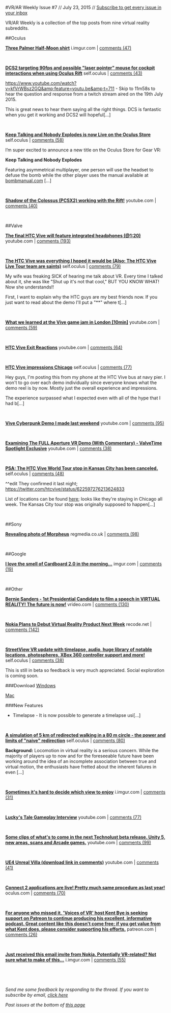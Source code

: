 
#VR/AR Weekly
Issue #7 // July 23, 2015 // [Subscribe to get every issue in your inbox](http://www.vrarweekly.com)

VR/AR Weekly is a collection of the top posts from nine virtual reality subreddits.


	
##Oculus

**[Three Palmer Half-Moon shirt](http://i.imgur.com/m0nsqEw.jpg)**
i.imgur.com | [comments (47)](https://www.reddit.com/r/oculus/comments/3e4xry/three_palmer_halfmoon_shirt/)



&nbsp;


**[DCS2 targeting 90fps and possible "laser pointer" mouse for cockpit interactions when using Oculus Rift](http://www.reddit.com/r/oculus/comments/3dxjly/dcs2_targeting_90fps_and_possible_laser_pointer/)**
self.oculus | [comments (43)](https://www.reddit.com/r/oculus/comments/3dxjly/dcs2_targeting_90fps_and_possible_laser_pointer/)

https://www.youtube.com/watch?v=kfVrWBsz2GQ&amp;feature=youtu.be&amp;t=711 - Skip to 11m58s to hear the question and response from a twitch stream aired on the 19th July 2015.

This is great news to hear them saying all the right things. DCS is fantastic when you get it working and DCS2 will hopeful[...]

&nbsp;


**[Keep Talking and Nobody Explodes is now Live on the Oculus Store](http://www.reddit.com/r/oculus/comments/3dioby/keep_talking_and_nobody_explodes_is_now_live_on/)**
self.oculus | [comments (58)](https://www.reddit.com/r/oculus/comments/3dioby/keep_talking_and_nobody_explodes_is_now_live_on/)

I’m super excited to announce a new title on the Oculus Store for Gear VR:

**Keep Talking and Nobody Explodes**

Featuring asymmetrical multiplayer, one person will use the headset to defuse the bomb while the other player uses the manual available at [bombmanual.com](http://www.bombmanual.com/) [...]

&nbsp;


**[Shadow of the Colossus (PCSX2) working with the Rift!](https://www.youtube.com/watch?v=TtizIUtZNKM)**
youtube.com | [comments (40)](https://www.reddit.com/r/oculus/comments/3dqeln/shadow_of_the_colossus_pcsx2_working_with_the_rift/)



&nbsp;


##Valve

**[The final HTC Vive will feature integrated headphones (@1:20)](https://www.youtube.com/watch?v=_Jjm42-4rK4)**
youtube.com | [comments (193)](https://www.reddit.com/r/oculus/comments/3dnm1o/the_final_htc_vive_will_feature_integrated/)



&nbsp;


**[The HTC Vive was everything I hoped it would be (Also: The HTC Vive Live Tour team are saints)](http://www.reddit.com/r/oculus/comments/3dzzca/the_htc_vive_was_everything_i_hoped_it_would_be/)**
self.oculus | [comments (79)](https://www.reddit.com/r/oculus/comments/3dzzca/the_htc_vive_was_everything_i_hoped_it_would_be/)

My wife was freaking SICK of hearing me talk about VR. Every time I talked about it, she was like "Shut up it's not that cool," BUT YOU KNOW WHAT! Now she understands!!

First, I want to explain why the HTC guys are my best friends now. If you just want to read about the demo I'll put a "**" where t[...]

&nbsp;


**[What we learned at the Vive game jam in London [10min]](https://www.youtube.com/watch?v=tQQPuZPWCN4)**
youtube.com | [comments (59)](https://www.reddit.com/r/oculus/comments/3dkw5u/what_we_learned_at_the_vive_game_jam_in_london/)



&nbsp;


**[HTC Vive Exit Reactions](http://www.youtube.com/watch?v=ePLbvJd6NPo)**
youtube.com | [comments (64)](https://www.reddit.com/r/oculus/comments/3dpx0z/htc_vive_exit_reactions/)



&nbsp;


**[HTC Vive impressions Chicago](http://www.reddit.com/r/oculus/comments/3e8qcl/htc_vive_impressions_chicago/)**
self.oculus | [comments (77)](https://www.reddit.com/r/oculus/comments/3e8qcl/htc_vive_impressions_chicago/)

Hey guys, I'm posting this from my phone at the HTC Vive bus at navy pier. I won't to go over each demo individually since everyone knows what the demo reel is by now. Mostly just the overall experience and impressions.

The experience surpassed what I expected even with all of the hype that I had b[...]

&nbsp;


**[Vive Cyberpunk Demo I made last weekend](https://www.youtube.com/watch?v=mq4e0EUI0eA)**
youtube.com | [comments (95)](https://www.reddit.com/r/oculus/comments/3diik9/vive_cyberpunk_demo_i_made_last_weekend/)



&nbsp;


**[Examining The FULL Aperture VR Demo (With Commentary) - ValveTime Spotlight Exclusive](https://www.youtube.com/watch?v=u28oYid7pOU)**
youtube.com | [comments (38)](https://www.reddit.com/r/oculus/comments/3dof55/examining_the_full_aperture_vr_demo_with/)



&nbsp;


**[PSA: The HTC Vive World Tour stop in Kansas City has been canceled.](http://www.reddit.com/r/oculus/comments/3dvr8a/psa_the_htc_vive_world_tour_stop_in_kansas_city/)**
self.oculus | [comments (48)](https://www.reddit.com/r/oculus/comments/3dvr8a/psa_the_htc_vive_world_tour_stop_in_kansas_city/)

^^edit They confirmed it last night; https://twitter.com/htcvive/status/622597276213624833

List of locations can be found [here](http://blog.htc.com/2015/07/the-htc-vive-world-tour-is-here/); looks like they're staying in Chicago all week. The Kansas City tour stop was originally supposed to happen[...]

&nbsp;


##Sony

**[Revealing photo of Morpheus](https://regmedia.co.uk/2015/07/17/sony_project_morpheus_headset.jpg)**
regmedia.co.uk | [comments (98)](https://www.reddit.com/r/oculus/comments/3e00zc/revealing_photo_of_morpheus/)



&nbsp;


##Google

**[I love the smell of Cardboard 2.0 in the morning...](http://imgur.com/Q4pLaLt)**
imgur.com | [comments (19)](https://www.reddit.com/r/GoogleCardboard/comments/3dvuj3/i_love_the_smell_of_cardboard_20_in_the_morning/)



&nbsp;


##Other

**[Bernie Sanders - 1st Presidential Candidate to film a speech in VIRTUAL REALITY! The future is now!](http://www.vrideo.com/watch/JOCPdpA)**
vrideo.com | [comments (130)](https://www.reddit.com/r/oculus/comments/3e4x6v/bernie_sanders_1st_presidential_candidate_to_film/)



&nbsp;


**[Nokia Plans to Debut Virtual Reality Product Next Week](http://recode.net/2015/07/21/nokia-plans-to-debut-virtual-reality-product-next-week/)**
recode.net | [comments (142)](https://www.reddit.com/r/oculus/comments/3e3l9o/nokia_plans_to_debut_virtual_reality_product_next/)



&nbsp;


**[StreetView VR update with timelapse, audio, huge library of notable locations, photospheres, XBox 360 controller support and more!](http://www.reddit.com/r/oculus/comments/3dxwj7/streetview_vr_update_with_timelapse_audio_huge/)**
self.oculus | [comments (38)](https://www.reddit.com/r/oculus/comments/3dxwj7/streetview_vr_update_with_timelapse_audio_huge/)

This is still in beta so feedback is very much appreciated. Social exploration is coming soon.

###Download
[Windows](http://www.youtopiavr.com/sv/StreetViewVR.zip)

[Mac](http://www.youtopiavr.com/sv/StreetViewVRMac.zip)

###New Features

* Timelapse - It is now possible to generate a timelapse usi[...]

&nbsp;


**[A simulation of 5 km of redirected walking in a 80 m circle - the power and limits of "naive" redirection](http://www.reddit.com/r/oculus/comments/3e2gmz/a_simulation_of_5_km_of_redirected_walking_in_a/)**
self.oculus | [comments (80)](https://www.reddit.com/r/oculus/comments/3e2gmz/a_simulation_of_5_km_of_redirected_walking_in_a/)

**Background:**
Locomotion in virtual reality is a serious concern. While the majority of players up to now and for the foreseeable future have been working around the idea of an incomplete association between true and virtual motion, the enthusiasts have fretted about the inherent failures in even [...]

&nbsp;


**[Sometimes it's hard to decide which view to enjoy](http://i.imgur.com/cfuYkcQ.jpg)**
i.imgur.com | [comments (31)](https://www.reddit.com/r/oculus/comments/3dxlqg/sometimes_its_hard_to_decide_which_view_to_enjoy/)



&nbsp;


**[Lucky's Tale Gameplay Interview](https://www.youtube.com/watch?v=nXTQSJZkmVo)**
youtube.com | [comments (77)](https://www.reddit.com/r/oculus/comments/3du4gt/luckys_tale_gameplay_interview/)



&nbsp;


**[Some clips of what's to come in the next Technolust beta release. Unity 5, new areas, scans and Arcade games.](https://youtube.com/watch?v=KMD1S2rgEQM)**
youtube.com | [comments (99)](https://www.reddit.com/r/oculus/comments/3e05o1/some_clips_of_whats_to_come_in_the_next/)



&nbsp;


**[UE4 Unreal Villa (download link in comments)](https://www.youtube.com/watch?v=Of-C0nzwVpE)**
youtube.com | [comments (41)](https://www.reddit.com/r/oculus/comments/3djv7c/ue4_unreal_villa_download_link_in_comments/)



&nbsp;


**[Connect 2 applications are live! Pretty much same procedure as last year!](https://www.oculus.com/en-us/connect/)**
oculus.com | [comments (70)](https://www.reddit.com/r/oculus/comments/3dztwu/connect_2_applications_are_live_pretty_much_same/)



&nbsp;


**[For anyone who missed it, 'Voices of VR' host Kent Bye is seeking support on Patreon to continue producing his excellent, informative podcast. Great content like this doesn't come free; if you get value from what Kent does, please consider supporting his efforts.](https://www.patreon.com/voicesofvr?ty=h)**
patreon.com | [comments (26)](https://www.reddit.com/r/oculus/comments/3dvidx/for_anyone_who_missed_it_voices_of_vr_host_kent/)



&nbsp;


**[Just received this email invite from Nokia. Potentially VR-related? Not sure what to make of this...](http://i.imgur.com/df0zoLw.jpg)**
i.imgur.com | [comments (55)](https://www.reddit.com/r/oculus/comments/3djgrz/just_received_this_email_invite_from_nokia/)



&nbsp;



&nbsp;

*Send me some feedback by responding to the thread. If you want to subscribe by email, [click here](http://www.vrarweekly.com)*

*Past issues at the bottom of [this page](http://www.vrarweekly.com)*
